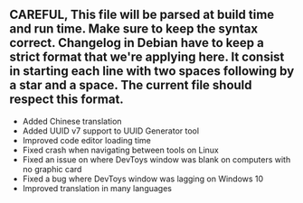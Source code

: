 CAREFUL, This file will be parsed at build time and run time. Make sure to keep the syntax correct.
Changelog in Debian have to keep a strict format that we're applying here. It consist in starting each line
with two spaces following by a star and a space. The current file should respect this format.
---
  * Added Chinese translation
  * Added UUID v7 support to UUID Generator tool
  * Improved code editor loading time
  * Fixed crash when navigating between tools on Linux
  * Fixed an issue on where DevToys window was blank on computers with no graphic card
  * Fixed a bug where DevToys window was lagging on Windows 10
  * Improved translation in many languages